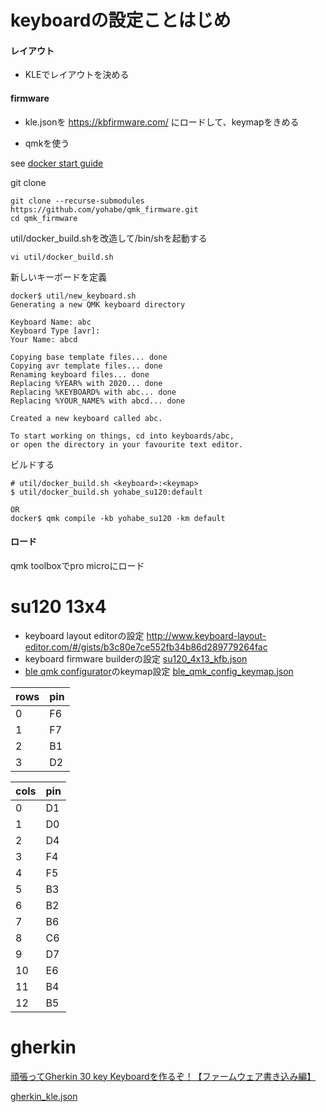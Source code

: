 # keyboardの設定ことはじめ

#### レイアウト
* KLEでレイアウトを決める


#### firmware
* kle.jsonを https://kbfirmware.com/ にロードして、keymapをきめる

* qmkを使う

see [docker start guide](https://docs.qmk.fm/#/getting_started_docker?id=docker-quick-start)

git clone
```
git clone --recurse-submodules https://github.com/yohabe/qmk_firmware.git
cd qmk_firmware
```

util/docker_build.shを改造して/bin/shを起動する
```
vi util/docker_build.sh
```


新しいキーボードを定義
```
docker$ util/new_keyboard.sh
Generating a new QMK keyboard directory

Keyboard Name: abc
Keyboard Type [avr]:
Your Name: abcd

Copying base template files... done
Copying avr template files... done
Renaming keyboard files... done
Replacing %YEAR% with 2020... done
Replacing %KEYBOARD% with abc... done
Replacing %YOUR_NAME% with abcd... done

Created a new keyboard called abc.

To start working on things, cd into keyboards/abc,
or open the directory in your favourite text editor.
```

ビルドする
```
# util/docker_build.sh <keyboard>:<keymap>
$ util/docker_build.sh yohabe_su120:default

OR
docker$ qmk compile -kb yohabe_su120 -km default
```


#### ロード
qmk toolboxでpro microにロード

# su120 13x4
* keyboard layout editorの設定 http://www.keyboard-layout-editor.com/#/gists/b3c80e7ce552fb34b86d289779264fac
* keyboard firmware builderの設定 [su120_4x13_kfb.json](./su120_4x13_kfb.json)
* [ble qmk configurator](https://sekigon-gonnoc.github.io/qmk_configurator/)のkeymap設定 [ble_qmk_config_keymap.json](./ble_qmk_config_keymap.json)

|rows|pin|
|--|--|
|0|F6|
|1|F7|
|2|B1|
|3|D2|

|cols|pin|
|--|--|
|0|D1|
|1|D0|
|2|D4|
|3|F4|
|4|F5|
|5|B3|
|6|B2|
|7|B6|
|8|C6|
|9|D7|
|10|E6|
|11|B4|
|12|B5|


# gherkin
[頑張ってGherkin 30 key Keyboardを作るぞ！【ファームウェア書き込み編】](https://romly.com/archives/2017/11/gherkin_firmware.html)

[gherkin_kle.json](./gherkin_kle.json)




